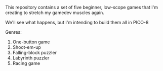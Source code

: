 This repository contains a set of five beginner, low-scope games that I'm creating to stretch my gamedev muscles again.

We'll see what happens, but I'm intending to build them all in PICO-8

Genres:

1. One-button game
2. Shoot-em-up
3. Falling-block puzzler
4. Labyrinth puzzler
5. Racing game
